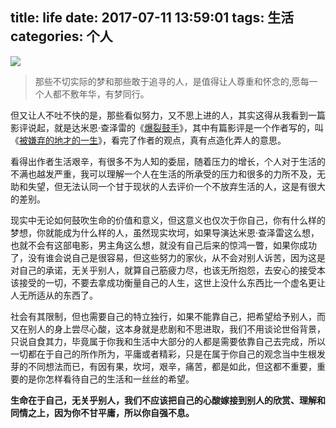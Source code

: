 title: life
date: 2017-07-11 13:59:01
tags: 生活
categories: 个人
---
![](http://7xr8tf.com1.z0.glb.clouddn.com/blog/20170711/142556985.jpg)

>那些不切实际的梦和那些敢于追寻的人，是值得让人尊重和怀念的,愿每一个人都不敷年华，有梦同行。

<!--more-->

但又让人不吐不快的是，那些看似努力，又不思上进的人，其实这得从我看到一篇影评说起，就是达米恩·查泽雷的《[爆裂鼓手](https://movie.douban.com/subject/25773932/)》，其中有篇影评是一个作者写的，叫《[被嫌弃的地才的一生](https://movie.douban.com/review/7353851/)》，看完了作者的观点，真有点造化弄人的意思。

看得出作者生活艰辛，有很多不为人知的委屈，随着压力的增长，个人对于生活的不满也越发严重，我可以理解一个人在生活的所承受的压力和很多的力所不及，无助和失望，但无法认同一个甘于现状的人去评价一个不放弃生活的人，这是有很大的差别。

现实中无论如何鼓吹生命的价值和意义，但这意义也仅次于你自己，你有什么样的梦想，你就能成为什么样的人，虽然现实坎坷，如果导演达米恩·查泽雷这么想，也就不会有这部电影，男主角这么想，就没有自己后来的惊鸿一瞥，如果你成功了，没有谁会说自己是很容易，但这些努力的家伙，从不会对别人诉苦，因为这是对自己的承诺，无关乎别人，就算自己筋疲力尽，也该无所抱怨，去安心的接受本该接受的一切，不要去拿成功衡量自己的人生，这世上没什么东西比一个虚名更让人无所适从的东西了。

社会有其限制，但也需要自己的特立独行，如果不能靠自己，把希望给予别人，而又在别人的身上尝尽心酸，这本身就是悲剧和不思进取，我们不用谈论世俗背景，只说自食其力，毕竟属于你我和生活中大部分的人都是需要依靠自己去完成，所以一切都在于自己的所作所为，平庸或者精彩，只是在属于你自己的观念当中生根发芽的不同想法而已，有因有果，坎坷，艰辛，痛苦，都是如此，但这都不重要，重要的是你怎样看待自己的生活和一丝丝的希望。

**生命在于自己，无关乎别人，我们不应该把自己的心酸嫁接到别人的欣赏、理解和同情之上，因为你不甘平庸，所以你自强不息。**